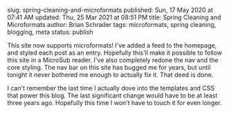 slug: spring-cleaning-and-microformats
published: Sun, 17 May 2020 at 07:41 AM
updated: Thu, 25 Mar 2021 at 08:51 PM
title: Spring Cleaning and Microformats
author: Brian Schrader
tags: microformats, spring cleaning, blogging, meta
status: publish

This site now supports microformats! I've added a feed to the homepage, and styled each post as an entry. Hopefully this'll make it possible to follow this site in a MicroSub reader. I've also completely redone the nav and the core styling. The nav bar on this site has bugged me for years, but until tonight it never bothered me enough to actually fix it. That deed is done.

I can't remember the last time I actually dove into the templates and CSS that power this blog. The last significant change would have to be at least three years ago. Hopefully this time I won't have to touch it for even longer.
